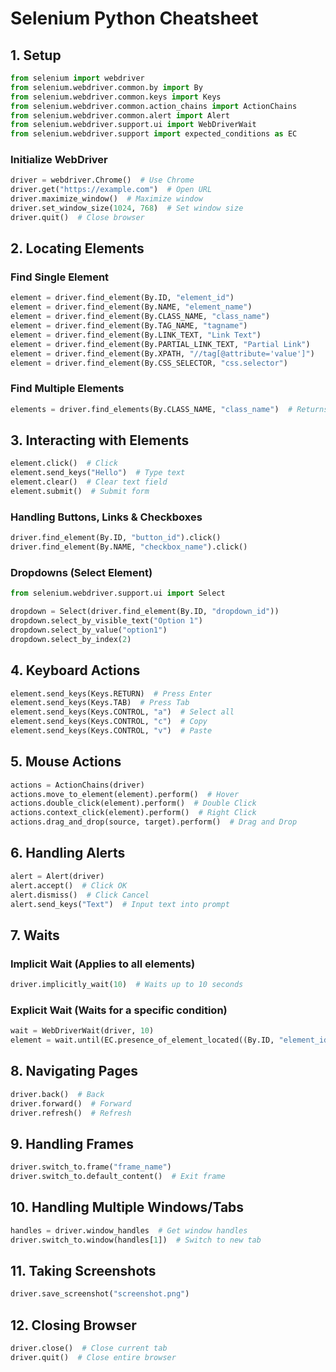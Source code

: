 # Selenium Python Cheatsheet

## 1. Setup
```python
from selenium import webdriver
from selenium.webdriver.common.by import By
from selenium.webdriver.common.keys import Keys
from selenium.webdriver.common.action_chains import ActionChains
from selenium.webdriver.common.alert import Alert
from selenium.webdriver.support.ui import WebDriverWait
from selenium.webdriver.support import expected_conditions as EC
```

### Initialize WebDriver
```python
driver = webdriver.Chrome()  # Use Chrome
driver.get("https://example.com")  # Open URL
driver.maximize_window()  # Maximize window
driver.set_window_size(1024, 768)  # Set window size
driver.quit()  # Close browser
```

## 2. Locating Elements
### Find Single Element
```python
element = driver.find_element(By.ID, "element_id")
element = driver.find_element(By.NAME, "element_name")
element = driver.find_element(By.CLASS_NAME, "class_name")
element = driver.find_element(By.TAG_NAME, "tagname")
element = driver.find_element(By.LINK_TEXT, "Link Text")
element = driver.find_element(By.PARTIAL_LINK_TEXT, "Partial Link")
element = driver.find_element(By.XPATH, "//tag[@attribute='value']")
element = driver.find_element(By.CSS_SELECTOR, "css.selector")
```

### Find Multiple Elements
```python
elements = driver.find_elements(By.CLASS_NAME, "class_name")  # Returns a list
```

## 3. Interacting with Elements
```python
element.click()  # Click
element.send_keys("Hello")  # Type text
element.clear()  # Clear text field
element.submit()  # Submit form
```

### Handling Buttons, Links & Checkboxes
```python
driver.find_element(By.ID, "button_id").click()
driver.find_element(By.NAME, "checkbox_name").click()
```

### Dropdowns (Select Element)
```python
from selenium.webdriver.support.ui import Select

dropdown = Select(driver.find_element(By.ID, "dropdown_id"))
dropdown.select_by_visible_text("Option 1")
dropdown.select_by_value("option1")
dropdown.select_by_index(2)
```

## 4. Keyboard Actions
```python
element.send_keys(Keys.RETURN)  # Press Enter
element.send_keys(Keys.TAB)  # Press Tab
element.send_keys(Keys.CONTROL, "a")  # Select all
element.send_keys(Keys.CONTROL, "c")  # Copy
element.send_keys(Keys.CONTROL, "v")  # Paste
```

## 5. Mouse Actions
```python
actions = ActionChains(driver)
actions.move_to_element(element).perform()  # Hover
actions.double_click(element).perform()  # Double Click
actions.context_click(element).perform()  # Right Click
actions.drag_and_drop(source, target).perform()  # Drag and Drop
```

## 6. Handling Alerts
```python
alert = Alert(driver)
alert.accept()  # Click OK
alert.dismiss()  # Click Cancel
alert.send_keys("Text")  # Input text into prompt
```

## 7. Waits
### Implicit Wait (Applies to all elements)
```python
driver.implicitly_wait(10)  # Waits up to 10 seconds
```

### Explicit Wait (Waits for a specific condition)
```python
wait = WebDriverWait(driver, 10)
element = wait.until(EC.presence_of_element_located((By.ID, "element_id")))
```

## 8. Navigating Pages
```python
driver.back()  # Back
driver.forward()  # Forward
driver.refresh()  # Refresh
```

## 9. Handling Frames
```python
driver.switch_to.frame("frame_name")
driver.switch_to.default_content()  # Exit frame
```

## 10. Handling Multiple Windows/Tabs
```python
handles = driver.window_handles  # Get window handles
driver.switch_to.window(handles[1])  # Switch to new tab
```

## 11. Taking Screenshots
```python
driver.save_screenshot("screenshot.png")
```

## 12. Closing Browser
```python
driver.close()  # Close current tab
driver.quit()  # Close entire browser
